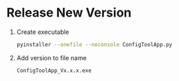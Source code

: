 # Release New Version

1. Create executable
    ```bash
    pyinstaller --onefile --noconsole ConfigToolApp.py
    ```

2. Add version to file name
    ```bash
    ConfigToolApp_Vx.x.x.exe
    ```